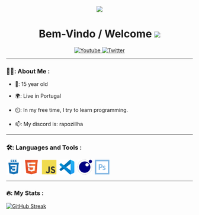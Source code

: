 
<div id="header" align="center">
  <img src="https://media.giphy.com/media/M9gbBd9nbDrOTu1Mqx/giphy.gif" width="100"/>
</div>

<h1 align="center">
  Bem-Vindo / Welcome
  <img src="https://media.giphy.com/media/hvRJCLFzcasrR4ia7z/giphy.gif" width="30px"/>
</h1>

<div id="badges" align="center">
  <a href="https://www.youtube.com/channel/UCsqRusYinmN4NRx6tvHN2NQ">
    <img src="https://img.shields.io/badge/YouTube-red?style=for-the-badge&logo=youtube&logoColor=white" alt="Youtube"/>
  </a>
  <a href="https://twitter.com/bernardo_c08">
    <img src="https://img.shields.io/badge/Twitter-blue?style=for-the-badge&logo=twitter&logoColor=white" alt="Twitter"/>
  </a>
</div>

---

### 👨‍💻: About Me :

- 🔭: 15 year old

- 🌍: Live in Portugal

- ⏲️: In my free time, I try to learn programming.

- 📫: My discord is: rapozillha

---

### 🛠️: Languages and Tools :

<div>
  <img src="https://github.com/devicons/devicon/blob/master/icons/css3/css3-plain-wordmark.svg"  title="CSS" alt="CSS" width="40" height="40"/>&nbsp;
  <img src="https://github.com/devicons/devicon/blob/master/icons/html5/html5-original.svg" title="HTML5" alt="HTML" width="40" height="40"/>&nbsp;
  <img src="https://github.com/devicons/devicon/blob/master/icons/javascript/javascript-original.svg" title="JavaScript" alt="JavaScript" width="40" height="40"/>&nbsp;
  <img src="https://github.com/devicons/devicon/blob/master/icons/vscode/vscode-original.svg" title="VsCode"  alt="VsCode" width="40" height="40"/>&nbsp;
  <img src="https://github.com/devicons/devicon/blob/master/icons/lua/lua-original.svg" title="Lua"  alt="Lua" width="40" height="40"/>&nbsp;
  <img src="https://github.com/devicons/devicon/blob/master/icons/photoshop/photoshop-line.svg" title="Photoshop"  alt="Photoshop" width="40" height="40"/>&nbsp;
</div>

---

### 🔥: My Stats :

[![GitHub Streak](http://github-readme-streak-stats.herokuapp.com?user=Rapozillha&theme=dark&date_format=n%2Fj%5B%2FY%5D&card_width=500)](https://git.io/streak-stats)


